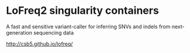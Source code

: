 # LoFreq2 singularity containers

A fast and sensitive variant-caller for inferring SNVs and indels from next-generation sequencing data


http://csb5.github.io/lofreq/